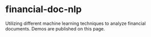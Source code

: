 # financial-doc-nlp
Utilizing different machine learning techniques to analyze financial documents. Demos are published on this page.
